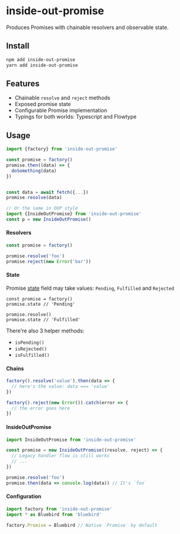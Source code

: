 # inside-out-promise
Produces Promises with chainable resolvers and observable state.

## Install
```bash
npm add inside-out-promise
yarn add inside-out-promise
```

## Features
* Chainable `resolve` and `reject` methods
* Exposed promise state
* Configurable Promise implementation
* Typings for both worlds: Typescript and Flowtype

## Usage
```javascript
import {factory} from 'inside-out-promise'

const promise = factory()
promise.then((data) => {
  doSomething(data)
})


const data = await fetch({...})
promise.resolve(data)

// Or the same in OOP style
import {InsideOutPromise} from 'inside-out-promise'
const p = new InsideOutPromise()
```

#### Resolvers
```javascript
const promise = factory()

promise.resolve('foo')
promise.reject(new Error('bar'))
```

#### State
Promise [state](https://developer.mozilla.org/en-US/docs/Mozilla/JavaScript_code_modules/Promise.jsm/Promise) field may take values: `Pending`, `Fulfilled` and `Rejected` 
```javascript:
const promise = factory()
promise.state // 'Pending'

promise.resolve()
promise.state // 'Fulfilled'
```

There're also 3 helper methods:
* `isPending()`
* `isRejected()`
* `isFulfilled()`

#### Chains
```javascript
factory().resolve('value').then(data => {
  // here's the value: data === 'value'
})

factory().reject(new Error()).catch(error => {
  // the error goes here
})
```

#### InsideOutPromise
```javascript
import InsideOutPromise from 'inside-out-promise'

const promise = new InsideOutPromise((resolve, reject) => {
  // Legacy handler flow is still works
  // ...
})

promise.resolve('foo')
promise.then(data => console.log(data)) // It's `foo`
```

#### Configuration
```javascript
import factory from 'inside-out-promise'
import * as Bluebird from 'bluebird'

factory.Promise = Bluebird // Native `Promise` by default
```
